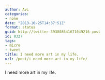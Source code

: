```yaml
---
author: Avi
categories:
- none
date: "2013-10-25T14:37:51Z"
format: status
guid: http://twitter-393808641671049216-post
id: 8327
tags:
- micro
- tweet
title: I need more art in my life.
url: /post/i-need-more-art-in-my-life/
---
```

I need more art in my life.
